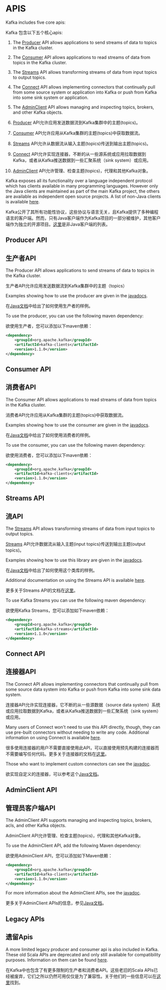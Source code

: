 # APIS

Kafka includes five core apis:

Kafka 包含以下五个核心apis:

1. The [Producer](http://kafka.apache.org/documentation/#producerapi) API allows applications to send streams of data to topics in the Kafka cluster.

2. The [Consumer](http://kafka.apache.org/documentation/#consumerapi) API allows applications to read streams of data from topics in the Kafka cluster.

3. The [Streams](http://kafka.apache.org/documentation/#streamsapi) API allows transforming streams of data from input topics to output topics.

4. The [Connect](http://kafka.apache.org/documentation/#connectapi) API allows implementing connectors that continually pull from some source system or application into Kafka or push from Kafka into some sink system or application.

5. The [AdminClient](http://kafka.apache.org/documentation/#adminapi) API allows managing and inspecting topics, brokers, and other Kafka objects.


1. [Producer](./apis/producer.md) API允许应用发送数据流到Kafka集群中的主题(topics)。

2. [Consumer](./apis/consumer.md) API允许应用从Kafka集群的主题(topics)中获取数据流。

3. [Streams](./apis/streams.md) API允许从数据流从输入主题(topics)传送到输出主题(topics)。

4. [Connect](./apis/connect.md) API允许实现连接器，不断的从一些源系统或应用拉取数据到Kafka，或者从Kafka推送数据到一些汇聚系统（sink system）或应用。

5. [AdminClient](./apis/admin_client.md) API允许管理、检查主题(topics)，代理和其他Kafka对象。


Kafka exposes all its functionality over a language independent protocol which has clients available in many programming languages. However only the Java clients are maintained as part of the main Kafka project, the others are available as independent open source projects. A list of non-Java clients is available [here](https://cwiki.apache.org/confluence/display/KAFKA/Clients).

Kafka公开了其所有功能性协议，这些协议与语言无关，且Kafka提供了多种编程语言的客户端。然而，只有Java客户端作为Kafka项目的一部分被维护，其他客户端作为独立的开源项目。[这里](https://cwiki.apache.org/confluence/display/KAFKA/Clients)是非Java客户端的列表。

## Producer API

## 生产者API

The Producer API allows applications to send streams of data to topics in the Kafka cluster.

生产者API允许应用发送数据流到Kafka集群中的主题（topics）

Examples showing how to use the producer are given in the [javadocs](http://kafka.apache.org/11/javadoc/index.html?org/apache/kafka/clients/producer/KafkaProducer.html).

在[Java文档](http://kafka.apache.org/11/javadoc/index.html?org/apache/kafka/clients/producer/KafkaProducer.html)中给出了如何使用生产者的样例。

To use the producer, you can use the following maven dependency:

欲使用生产者，您可以添加以下maven依赖：

```xml
<dependency>
    <groupId>org.apache.kafka</groupId>
    <artifactId>kafka-clients</artifactId>
    <version>1.1.0</version>
</dependency>
```

## Consumer API

## 消费者API

The Consumer API allows applications to read streams of data from topics in the Kafka cluster.

消费者API允许应用从Kafka集群的主题(topics)中获取数据流。

Examples showing how to use the consumer are given in the [javadocs](http://kafka.apache.org/11/javadoc/index.html?org/apache/kafka/clients/consumer/KafkaConsumer.html).

在[Java文档](http://kafka.apache.org/11/javadoc/index.html?org/apache/kafka/clients/consumer/KafkaConsumer.html)中给出了如何使用消费者的样例。

To use the consumer, you can use the following maven dependency:

欲使用消费者，您可以添加以下maven依赖：

```xml
<dependency>
    <groupId>org.apache.kafka</groupId>
    <artifactId>kafka-clients</artifactId>
    <version>1.1.0</version>
</dependency>
```

## Streams API

## 流API

The [Streams](http://kafka.apache.org/documentation/#streamsapi) API allows transforming streams of data from input topics to output topics.

 [Streams](./apis/streams.md) API允许数据流从输入主题(input topics)传送到输出主题(output topics)。

Examples showing how to use this library are given in the [javadocs](http://kafka.apache.org/11/javadoc/index.html?org/apache/kafka/streams/KafkaStreams.html).

在[Java文档](http://kafka.apache.org/11/javadoc/index.html?org/apache/kafka/streams/KafkaStreams.html)中给出了如何使用这个类库的样例。

Additional documentation on using the Streams API is available [here](http://kafka.apache.org/11/documentation/streams).

更多关于Streams API的文档在[这里](./kafka_streams/introduction.md)。

To use Kafka Streams you can use the following maven dependency:

欲使用Kafka Streams，您可以添加如下maven依赖：

```xml
<dependency>
    <groupId>org.apache.kafka</groupId>
    <artifactId>kafka-streams</artifactId>
    <version>1.1.0</version>
</dependency>
```

## Connect API

## 连接器API

The Connect API allows implementing connectors that continually pull from some source data system into Kafka or push from Kafka into some sink data system.

连接器API允许实现连接器，它不断的从一些源数据（source data system）系统或应用拉取数据到Kafka，或者从Kafka推送数据到一些汇聚系统（sink system）或应用。

Many users of Connect won't need to use this API directly, though, they can use pre-built connectors without needing to write any code. Additional information on using Connect is available [here](http://kafka.apache.org/documentation.html#connect).

很多使用连接器的用户不需要直接使用此API，可以直接使用预先构建的连接器而不需要编写任何代码。更多关于连接器的文档在[这里](./kafka_connect.md)。

Those who want to implement custom connectors can see the [javadoc](http://kafka.apache.org/11/javadoc/overview-summary.html).

欲实现自定义的连接器，可以参考这个[Java文档](http://kafka.apache.org/11/javadoc/overview-summary.html)。

## AdminClient API

## 管理员客户端API

The AdminClient API supports managing and inspecting topics, brokers, acls, and other Kafka objects.

AdminClient API允许管理、检查主题(topics)，代理和其他Kafka对象。

To use the AdminClient API, add the following Maven dependency:

欲使用AdminClient API，您可以添加如下Maven依赖：

```xml
<dependency>
    <groupId>org.apache.kafka</groupId>
    <artifactId>kafka-clients</artifactId>
    <version>1.1.0</version>
</dependency>
```

For more information about the AdminClient APIs, see the [javadoc](http://kafka.apache.org/11/javadoc/index.html?org/apache/kafka/clients/admin/AdminClient.html).

更多关于AdminClient APIs的信息，参见[Java文档](http://kafka.apache.org/11/javadoc/index.html?org/apache/kafka/clients/admin/AdminClient.html)。


## Legacy APIs

## 遗留Apis

A more limited legacy producer and consumer api is also included in Kafka. These old Scala APIs are deprecated and only still available for compatibility purposes. Information on them can be found [here](http://kafka.apache.org/081/documentation.html#producerapi).

在Kafka中也包含了有更多限制的生产者和消费者API。这些老旧的Scala APIs已经被废弃，它们之所以仍然可用仅仅是为了兼容性。关于他们的一些信息可以在[这里](http://kafka.apache.org/081/documentation.html#producerapi)找到。